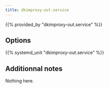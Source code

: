 ```yaml
---
title: dkimproxy-out.service
---
```


{{% provided_by "dkimproxy-out.service" %}}

## Options

{{% systemd_unit "dkimproxy-out.service" %}}

## Additionnal notes

Nothing here.